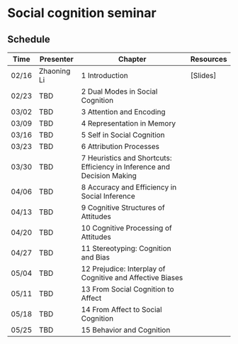 # Social cognition seminar

## Schedule

| Time | Presenter | Chapter | Resources |
| ------------- | ------------- | ------------- | ------------- |
| 02/16 | Zhaoning Li | 1 Introduction | [Slides]
| 02/23 | TBD | 2 Dual Modes in Social Cognition | 
| 03/02 | TBD | 3 Attention and Encoding | 
| 03/09 | TBD | 4 Representation in Memory | 
| 03/16 | TBD | 5 Self in Social Cognition | 
| 03/23 | TBD | 6 Attribution Processes | 
| 03/30 | TBD | 7 Heuristics and Shortcuts: Efficiency in Inference and Decision Making | 
| 04/06 | TBD | 8 Accuracy and Efficiency in Social Inference | 
| 04/13 | TBD | 9 Cognitive Structures of Attitudes | 
| 04/20 | TBD | 10 Cognitive Processing of Attitudes | 
| 04/27 | TBD | 11 Stereotyping: Cognition and Bias | 
| 05/04 | TBD | 12 Prejudice: Interplay of Cognitive and Affective Biases | 
| 05/11 | TBD | 13 From Social Cognition to Affect | 
| 05/18 | TBD | 14 From Affect to Social Cognition | 
| 05/25 | TBD | 15 Behavior and Cognition |
